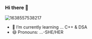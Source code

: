 ### Hi there 👋
![1638557538217](https://user-images.githubusercontent.com/86922002/153605069-1ca53879-1e5a-4282-b7fa-3f5646bae9ce.jpg)


- 🌱 I’m currently learning ...  C++ & DSA
- 😄 Pronouns: ...-SHE/HER

